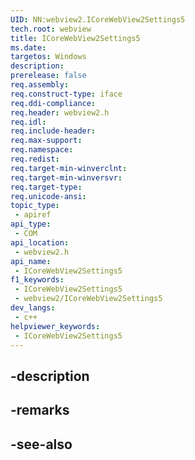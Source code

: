 ```yaml
---
UID: NN:webview2.ICoreWebView2Settings5
tech.root: webview
title: ICoreWebView2Settings5
ms.date: 
targetos: Windows
description: 
prerelease: false
req.assembly: 
req.construct-type: iface
req.ddi-compliance: 
req.header: webview2.h
req.idl: 
req.include-header: 
req.max-support: 
req.namespace: 
req.redist: 
req.target-min-winverclnt: 
req.target-min-winversvr: 
req.target-type: 
req.unicode-ansi: 
topic_type:
 - apiref
api_type:
 - COM
api_location:
 - webview2.h
api_name:
 - ICoreWebView2Settings5
f1_keywords:
 - ICoreWebView2Settings5
 - webview2/ICoreWebView2Settings5
dev_langs:
 - c++
helpviewer_keywords:
 - ICoreWebView2Settings5
---
```


## -description

## -remarks

## -see-also

